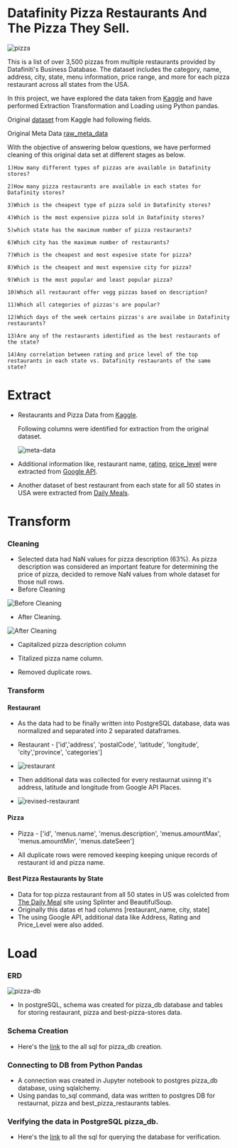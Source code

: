 # Datafinity Pizza Restaurants And The Pizza They Sell.

![pizza](Images/pizza.png)

This is a list of over 3,500 pizzas from multiple restaurants provided by Datafiniti's Business Database. The dataset includes the category, name, address, city, state, menu information, price range, and more for each pizza restaurant across all states from the USA.

In this project, we have explored the data taken from [Kaggle](https://www.kaggle.com/datafiniti/pizza-restaurants-and-the-pizza-they-sell) and have performed Extraction Transformation and Loading using Python pandas.

Original [dataset](../Resources/Datafiniti_Pizza_Restaurants_and_the_Pizza_They_Sell_May19.csv) from Kaggle had following fields.

Original Meta Data
[raw_meta_data](Images/raw_meta_data.png)

With the objective of answering below questions, we have performed cleaning  of this original data set at different stages as below.
```
1)How many different types of pizzas are available in Datafinity stores?

2)How many pizza restaurants are available in each states for Datafinity stores?

3)Which is the cheapest type of pizza sold in Datafinity stores?

4)Which is the most expensive pizza sold in Datafinity stores?

5)which state has the maximum number of pizza restaurants?

6)Which city has the maximum number of restaurants?

7)Which is the cheapest and most expesive state for pizza?

8)Which is the cheapest and most expensive city for pizza?

9)Which is the most popular and least popular pizza?

10)Which all restaurant offer vegg pizzas based on description?

11)Which all categories of pizzas's are popular?

12)Which days of the week certains pizzas's are availabe in Datafinity restaurants?

13)Are any of the restaurants identified as the best restaurants of the state?

14)Any correlation between rating and price level of the top restaurants in each state vs. Datafinity restaurants of the same state?

```
# Extract

 - Restaurants and Pizza Data from [Kaggle](https://www.kaggle.com/datafiniti/pizza-restaurants-and-the-pizza-they-sell).
 
   Following columns were identified for extraction from the original dataset.
   
   ![meta-data](Images/meta_data.png)
   
 - Additional information like, restaurant name, [rating](https://developers.google.com/places/web-service/details), [price_level](https://developers.google.com/places/web-service/details) were extracted from [Google API](https://developers.google.com/places/web-service/details).
 
 - Another dataset of best restaurant from each state for all 50 states in USA were extracted from [Daily Meals](https://www.thedailymeal.com/eat/best-pizza-every-state-slideshow).

# Transform

### Cleaning

  - Selected data had NaN values for pizza description (63%). As pizza description was considered an important feature for determining the price of pizza, decided to remove NaN values from whole dataset for those null rows.  
  - Before Cleaning
  
  ![Before Cleaning](Images/info.png)
  
  - After Cleaning.
  
  ![After Cleaning](Images/info-after-nan.png)
  
  - Capitalized pizza description column
  
  - Titalized pizza name column.
  
  - Removed duplicate rows.

### Transform

#### Restaurant

  - As the data had to be finally written into PostgreSQL database, data was normalized and separated into 2 separated dataframes.
  
  - Restaurant - ['id','address', 'postalCode', 'latitude', 'longitude', 'city','province', 'categories']
  
  - ![restaurant](Images/restaurant.png)
  
  - Then additional data was collected for every restaurnat usinng it's address, latitude and longitude from Google API Places.
  
  - ![revised-restaurant](Images/restaurant-after-api.png)

#### Pizza

  - Pizza - ['id', 'menus.name', 'menus.description', 'menus.amountMax', 'menus.amountMin', 'menus.dateSeen']
  
  - All duplicate rows were removed keeping keeping unique records of restaurant id and pizza name.

#### Best Pizza Restaurants by State

  - Data for top pizza restaurant from all 50 states in US was colelcted from [The Daily Meal](https://www.thedailymeal.com/eat/best-pizza-every-state-slideshow/slide-17) site using Splinter and BeautifulSoup. 
  - Originally this datas et had columns [restaurant_name,	city,	state]
  - The using Google API, additional data like Address, Rating and Price_Level were also added.

# Load

### ERD

  ![pizza-db](Images/PIZZA_DB.png)
  
  - In postgreSQL, schema was created for pizza_db database and tables for storing restaurant, pizza and best-pizza-stores data.

### Schema Creation

  - Here's the [link](sql/schema.sql) to the all sql for pizza_db creation.

### Connecting to DB from Python Pandas

  - A connection was created in Jupyter notebook to postgres pizza_db database, using sqlalchemy.
  - Using pandas to_sql command, data was written to postgres DB for restaurnat, pizza and best_pizza_restaurants tables.

### Verifying the data in PostgreSQL pizza_db.

   - Here's the [link](sql/query.sql) to all the sql for querying the database for verification.

